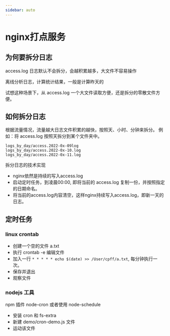 ```yaml
---
sidebar: auto
---
```


# nginx打点服务

## 为何要拆分日志

access.log 日志默认不会拆分，会越积累越多，大文件不容易操作

离线分析日志，计算统计结果，一般是计算昨天的

试想这种场景下，从 access.log 一个大文件读取方便，还是拆分的零散文件方便。

## 如何拆分日志
根据流量情况，流量越大日志文件积累的越快，按照天、小时、分钟来拆分。
例如：将 access.log 按照天拆分到某个文件夹中。

```
logs_by_day/access.2022-0x-09log
logs_by_day/access.2022-0x-10.log
logs_by_day/access.2022-0x-11.log
```

拆分日志的技术实现
- nginx依然是持续的写入access.log
- 启动定时任务，到凌晨00:00, 即将当前的 access.log 复制一份，并按照指定的日期命名。
- 将当前的access.log内容清空，这样nginx持续写入access.log，即新一天的日志。

## 定时任务

### linux crontab
- 创建一个空的文件 a.txt
- 执行 crontab -e 编辑文件
- 加入一行 `* * * * * echo $(date) >> /User/cpff/a.txt`, 每分钟执行一次。
- 保存并退出
- 观察文件

### nodejs 工具

npm 插件 node-cron 或者使用 node-schedule
- 安装 cron 和 fs-extra
- 新建 demo/cron-demo.js 文件
- 运动该文件




